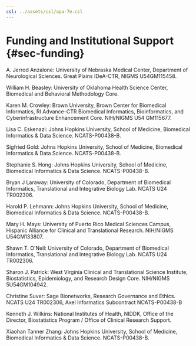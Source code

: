 ```yaml
---
csl: ../assets/csl/apa-7e.csl
---
```


# Funding and Institutional Support {#sec-funding}

A. Jerrod Anzalone: University of Nebraska Medical Center, Department of Neurological Sciences. Great Plains IDeA-CTR, NIGMS U54GM115458.

William H. Beasley: University of Oklahoma Health Science Center, Biomedical and Behavioral Methodology Core.

Karen M. Crowley: Brown University, Brown Center for Biomedical Informatics, RI Advance-CTR Biomedical Informatics, Bioinformatics, and Cyberinfrastructure Enhancement Core.
NIH/NIGMS U54 GM115677.

Lisa C. Eskenazi: Johns Hopkins University, School of Medicine, Biomedical Informatics & Data Science. NCATS-P00438-B.

Sigfried Gold: Johns Hopkins University, School of Medicine, Biomedical Informatics & Data Science. NCATS-P00438-B.

Stephanie S. Hong: Johns Hopkins University, School of Medicine, Biomedical Informatics & Data Science. NCATS-P00438-B.

Bryan J Laraway: University of Colorado, Department of Biomedical Informatics, Translational and Integrative Biology Lab. NCATS U24 TR002306.

Harold P. Lehmann: Johns Hopkins University, School of Medicine, Biomedical Informatics & Data Science. NCATS-P00438-B.

Mary H. Mays: University of Puerto Rico Medical Sciences Campus, Hispanic Alliance for Clinical and Translational Research.  NIH/NIGMS U54GM133807.

Shawn T. O’Neil: University of Colorado, Department of Biomedical Informatics, Translational and Integrative Biology Lab. NCATS U24 TR002306.

Sharon J. Patrick:  West Virginia Clinical and Translational Science Institute, Biostatistics, Epidemiology, and Research Design Core.  NIH/NIGMS 5U54GM104942.

Christine Suver: Sage Bionetworks, Research Governance and Ethics. NCATS U24 TR002306, Axel Informatics Subcontract NCATS-P00438-B

Kenneth J. Wilkins: National Institutes of Health, NIDDK, Office of the Director, Biostatistics Program / Office of Clinical Research Support.

Xiaohan Tanner Zhang: Johns Hopkins University, School of Medicine, Biomedical Informatics & Data Science. NCATS-P00438-B.
